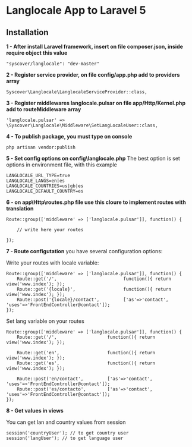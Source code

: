 # Langlocale App to Laravel 5

## Installation

**1 - After install Laravel framework, insert on file composer.json, inside require object this value**
```
"syscover/langlocale": "dev-master"

```

**2 - Register service provider, on file config/app.php add to providers array**

```
Syscover\Langlocale\LanglocaleServiceProvider::class,

```

**3 - Register middlewares langlocale.pulsar on file app/Http/Kernel.php add to routeMiddleware array**

```
'langlocale.pulsar' => \Syscover\Langlocale\Middleware\SetLangLocaleUser::class,

```

**4 - To publish package, you must type on console**

```
php artisan vendor:publish

```

**5 - Set config options on config\langlocale.php**
The best option is set options in environment file, with this example
```
LANGLOCALE_URL_TYPE=true
LANGLOCALE_LANGS=en|es
LANGLOCALE_COUNTRIES=us|gb|es
LANGLOCALE_DEFAULT_COUNTRY=es
```

**6 - on app\Http\routes.php file use this cloure to implement routes with translation**

```
Route::group(['middleware' => ['langlocale.pulsar']], function() {

    // write here your routes

});

```

**7 - Route configutation**
you have several configuration options:

Write your routes with locale variable:

```
Route::group(['middleware' => ['langlocale.pulsar']], function() {
    Route::get('/',                         function(){ return view('www.index'); });
    Route::get('{locale}',                  function(){ return view('www.index'); });
    Route::post('{locale}/contact',         ['as'=>'contact',  'uses'=>'FrontEndController@contact']);
});

```

Set lang variable on your routes

```
Route::group(['middleware' => ['langlocale.pulsar']], function() {
    Route::get('/',                   function(){ return view('www.index'); });

    Route::get('en',                  function(){ return view('www.index'); });
    Route::get('es',                  function(){ return view('www.index'); });

    Route::post('en/contact',         ['as'=>'contact',          'uses'=>'FrontEndController@contact']);
    Route::post('es/contacto',        ['as'=>'contact',          'uses'=>'FrontEndController@contact']);
});

```

**8 - Get values in views**

You can get lan and country values from session
```
session('countryUser'); // to get country user
session('langUser'); // to get language user
```


